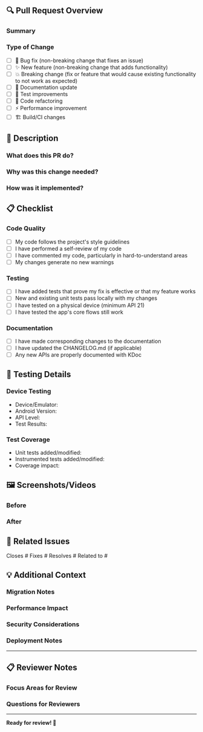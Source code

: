 ## 🔍 Pull Request Overview

### Summary
<!-- Provide a brief description of the changes in this PR -->

### Type of Change
<!-- Mark the relevant option with an 'x' -->
- [ ] 🐛 Bug fix (non-breaking change that fixes an issue)
- [ ] ✨ New feature (non-breaking change that adds functionality)
- [ ] 💥 Breaking change (fix or feature that would cause existing functionality to not work as expected)
- [ ] 📄 Documentation update
- [ ] 🧪 Test improvements
- [ ] 🔧 Code refactoring
- [ ] ⚡ Performance improvement
- [ ] 🏗️ Build/CI changes

## 📝 Description

### What does this PR do?
<!-- Describe the changes in detail -->

### Why was this change needed?
<!-- Explain the problem this solves or the feature it adds -->

### How was it implemented?
<!-- Describe the technical approach -->

## 📋 Checklist

### Code Quality
- [ ] My code follows the project's style guidelines
- [ ] I have performed a self-review of my code
- [ ] I have commented my code, particularly in hard-to-understand areas
- [ ] My changes generate no new warnings

### Testing
- [ ] I have added tests that prove my fix is effective or that my feature works
- [ ] New and existing unit tests pass locally with my changes
- [ ] I have tested on a physical device (minimum API 21)
- [ ] I have tested the app's core flows still work

### Documentation
- [ ] I have made corresponding changes to the documentation
- [ ] I have updated the CHANGELOG.md (if applicable)
- [ ] Any new APIs are properly documented with KDoc

## 📱 Testing Details

### Device Testing
<!-- List the devices/emulators you tested on -->
- Device/Emulator: 
- Android Version: 
- API Level: 
- Test Results: 

### Test Coverage
<!-- If you added tests, describe what they cover -->
- Unit tests added/modified: 
- Instrumented tests added/modified: 
- Coverage impact: 

## 🖼️ Screenshots/Videos

<!-- Add screenshots or screen recordings if this PR changes the UI -->
<!-- You can drag and drop images directly into this text area -->

### Before
<!-- Screenshots of the current behavior -->

### After
<!-- Screenshots of the new behavior -->

## 🔗 Related Issues

<!-- Link to related issues using GitHub keywords -->
Closes #
Fixes #
Resolves #
Related to #

## 💡 Additional Context

### Migration Notes
<!-- If this is a breaking change, describe how users should migrate -->

### Performance Impact
<!-- Describe any performance implications -->

### Security Considerations
<!-- Highlight any security-related changes -->

### Deployment Notes
<!-- Any special considerations for deployment -->

---

## 📋 Reviewer Notes

<!-- 
For reviewers: Please check the following during review:
- [ ] Code follows Clean Architecture principles
- [ ] MVVM pattern is correctly implemented
- [ ] Proper error handling is in place
- [ ] Database operations are optimized
- [ ] UI follows Material Design guidelines
- [ ] Accessibility considerations are addressed
- [ ] Performance impact is acceptable
- [ ] Security best practices are followed
-->

### Focus Areas for Review
<!-- Highlight specific areas that need careful review -->

### Questions for Reviewers
<!-- Ask specific questions about implementation decisions -->

---

**Ready for review! 🚀**